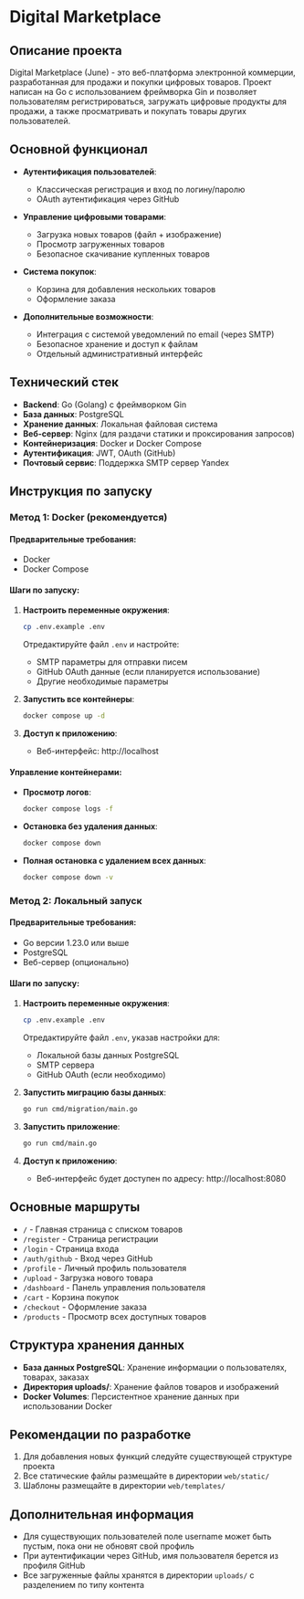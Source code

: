 # Digital Marketplace

## Описание проекта

Digital Marketplace (June) - это веб-платформа электронной коммерции, разработанная для продажи и покупки цифровых товаров. Проект написан на Go с использованием фреймворка Gin и позволяет пользователям регистрироваться, загружать цифровые продукты для продажи, а также просматривать и покупать товары других пользователей.

## Основной функционал

- **Аутентификация пользователей**:
  - Классическая регистрация и вход по логину/паролю
  - OAuth аутентификация через GitHub

- **Управление цифровыми товарами**:
  - Загрузка новых товаров (файл + изображение)
  - Просмотр загруженных товаров
  - Безопасное скачивание купленных товаров

- **Система покупок**:
  - Корзина для добавления нескольких товаров
  - Оформление заказа

- **Дополнительные возможности**:
  - Интеграция с системой уведомлений по email (через SMTP)
  - Безопасное хранение и доступ к файлам
  - Отдельный административный интерфейс

## Технический стек

- **Backend**: Go (Golang) с фреймворком Gin
- **База данных**: PostgreSQL
- **Хранение данных**: Локальная файловая система
- **Веб-сервер**: Nginx (для раздачи статики и проксирования запросов)
- **Контейнеризация**: Docker и Docker Compose
- **Аутентификация**: JWT, OAuth (GitHub)
- **Почтовый сервис**: Поддержка SMTP сервер Yandex

## Инструкция по запуску

### Метод 1: Docker (рекомендуется)

#### Предварительные требования:
- Docker
- Docker Compose

#### Шаги по запуску:

1. **Настроить переменные окружения**:
   ```bash
   cp .env.example .env
   ```
   Отредактируйте файл `.env` и настройте:
   - SMTP параметры для отправки писем
   - GitHub OAuth данные (если планируется использование)
   - Другие необходимые параметры

2. **Запустить все контейнеры**:
   ```bash
   docker compose up -d
   ```

3. **Доступ к приложению**:
   - Веб-интерфейс: http://localhost

#### Управление контейнерами:

- **Просмотр логов**:
  ```bash
  docker compose logs -f
  ```

- **Остановка без удаления данных**:
  ```bash
  docker compose down
  ```

- **Полная остановка с удалением всех данных**:
  ```bash
  docker compose down -v
  ```

### Метод 2: Локальный запуск

#### Предварительные требования:
- Go версии 1.23.0 или выше
- PostgreSQL
- Веб-сервер (опционально)

#### Шаги по запуску:

1. **Настроить переменные окружения**:
   ```bash
   cp .env.example .env
   ```
   Отредактируйте файл `.env`, указав настройки для:
   - Локальной базы данных PostgreSQL
   - SMTP сервера
   - GitHub OAuth (если необходимо)
   
2. **Запустить миграцию базы данных**:
   ```bash
   go run cmd/migration/main.go
   ```

3. **Запустить приложение**:
   ```bash
   go run cmd/main.go
   ```

4. **Доступ к приложению**:
   - Веб-интерфейс будет доступен по адресу: http://localhost:8080

## Основные маршруты

- `/` - Главная страница с списком товаров
- `/register` - Страница регистрации
- `/login` - Страница входа
- `/auth/github` - Вход через GitHub
- `/profile` - Личный профиль пользователя
- `/upload` - Загрузка нового товара
- `/dashboard` - Панель управления пользователя
- `/cart` - Корзина покупок
- `/checkout` - Оформление заказа
- `/products` - Просмотр всех доступных товаров

## Структура хранения данных

- **База данных PostgreSQL**: Хранение информации о пользователях, товарах, заказах
- **Директория uploads/**: Хранение файлов товаров и изображений
- **Docker Volumes**: Персистентное хранение данных при использовании Docker

## Рекомендации по разработке

1. Для добавления новых функций следуйте существующей структуре проекта
2. Все статические файлы размещайте в директории `web/static/`
3. Шаблоны размещайте в директории `web/templates/`

## Дополнительная информация

- Для существующих пользователей поле username может быть пустым, пока они не обновят свой профиль
- При аутентификации через GitHub, имя пользователя берется из профиля GitHub
- Все загруженные файлы хранятся в директории `uploads/` с разделением по типу контента 